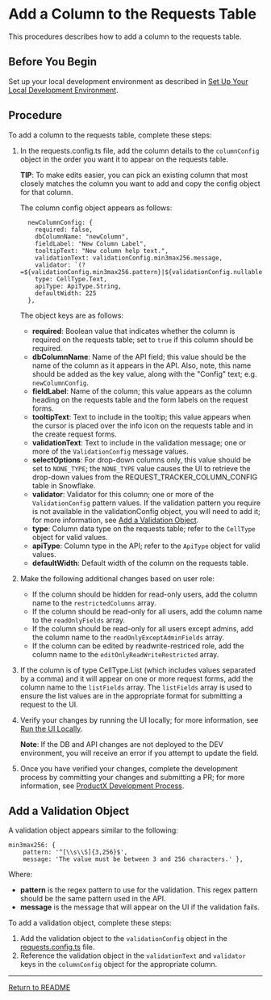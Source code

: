 # Add a Column to the Requests Table

This procedures describes how to add a column to the requests table.

## Before You Begin

Set up your local development environment as described in [Set Up Your Local Development Environment](../README.md#set-up-your-local-development-environment).

## Procedure
To add a column to the requests table, complete these steps:

1. In the requests.config.ts file, add the column details to the ```columnConfig``` object in the order you want it to appear on the requests table.

    **TIP**: To make edits easier, you can pick an existing column that most closely matches the column you want to add and copy the config object for that column.

    The column config object appears as follows:

    ```
      newColumnConfig: {
        required: false,
        dbColumnName: "newColumn",
        fieldLabel: "New Column Label",
        tooltipText: "New column help text.",
        validationText: validationConfig.min3max256.message,
        validator: `(?=${validationConfig.min3max256.pattern}|${validationConfig.nullable.pattern})`,
        type: CellType.Text,
        apiType: ApiType.String,
        defaultWidth: 225
      },  
    ```

    The object keys are as follows:
    * **required**: Boolean value that indicates whether the column is required on the requests table; set to ```true``` if this column should be required.
    * **dbColumnName**: Name of the API field; this value should be the name of the column as it appears in the API. Also, note, this name should be added as the key value, along with the "Config" text; e.g. ```newColumnConfig```.
    * **fieldLabel**: Name of the column; this value appears as the column heading on the requests table and the form labels on the request forms.
    * **tooltipText**: Text to include in the tooltip; this value appears when the cursor is placed over the info icon on the requests table and in the create request forms.
    * **validationText**: Text to include in the validation message; one or more of the ```ValidationConfig``` message values.
    * **selectOptions**: For drop-down columns only, this value should be set to ```NONE_TYPE```; the ```NONE_TYPE``` value causes the UI to retrieve the drop-down values from the REQUEST_TRACKER_COLUMN_CONFIG table in Snowflake.
    * **validator**: Validator for this column; one or more of the ```ValidationConfig``` pattern values. If the validation pattern you require is not available in the validationConfig object, you will need to add it; for more information, see [Add a Validation Object](#add-a-validation-object).
    * **type**: Column data type on the requests table; refer to the ```CellType``` object for valid values.
    * **apiType**: Column type in the API; refer to the ```ApiType``` object for valid values.
    * **defaultWidth**: Default width of the column on the requests table.
1. Make the following additional changes based on user role:
    * If the column should be hidden for read-only users, add the column name to the ```restrictedColumns``` array.
    * If the column should be read-only for all users, add the column name to the ```readOnlyFields``` array.
    * If the column should be read-only for all users except admins, add the column name to the ```readOnlyExceptAdminFields``` array.
    * If the column can be edited by readwrite-restriced role, add the column name to the ```editOnlyReadWriteRestricted``` array.
1. If the column is of type CellType.List (which includes values separated by a comma) and it will appear on one or more request forms, add the column name to the ```listFields``` array. The ```listFields``` array is used to ensure the list values are in the appropriate format for submitting a request to the UI.
1. Verify your changes by running the UI locally; for more information, see [Run the UI Locally](./install_and_run_the_ui_locally.md#run-the-ui-locally).

    **Note**: If the DB and API changes are not deployed to the DEV environment, you will receive an error if you attempt to update the field.

1. Once you have verified your changes, complete the development process by committing your changes and submitting a PR; for more information, see [ProductX Development Process](../README.md#productx-development-process).

## Add a Validation Object

A validation object appears similar to the following:
```
min3max256: {
    pattern: '^[\\s\\S]{3,256}$',
    message: 'The value must be between 3 and 256 characters.' },
```
Where:
* **pattern** is the regex pattern to use for the validation. This regex pattern should be the same pattern used in the API.
* **message** is the message that will appear on the UI if the validation fails.

To add a validation object, complete these steps:
1. Add the validation object to the ```validationConfig``` object in the [requests.config.ts](../src/app/shared/requests.config.ts) file.
1. Reference the validation object in the ```validationText``` and ```validator``` keys in the ```columnConfig``` object for the appropriate column.

<hr/>

[Return to README](../README.md)
